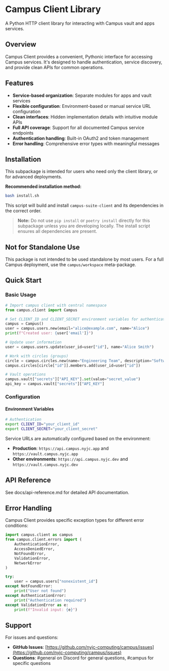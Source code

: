 # Campus Client Library

A Python HTTP client library for interacting with Campus vault and apps services.

## Overview

Campus Client provides a convenient, Pythonic interface for accessing Campus services. It's designed to handle authentication, service discovery, and provide clean APIs for common operations.

## Features

- **Service-based organization**: Separate modules for apps and vault services
- **Flexible configuration**: Environment-based or manual service URL configuration
- **Clean interfaces**: Hidden implementation details with intuitive module APIs
- **Full API coverage**: Support for all documented Campus service endpoints
- **Authentication handling**: Built-in OAuth2 and token management
- **Error handling**: Comprehensive error types with meaningful messages

## Installation

This subpackage is intended for users who need only the client library, or for advanced deployments.

**Recommended installation method:**

```bash
bash install.sh
```

This script will build and install `campus-suite-client` and its dependencies in the correct order.

> **Note:** Do not use `pip install` or `poetry install` directly for this subpackage unless you are developing locally. The install script ensures all dependencies are present.

## Not for Standalone Use

This package is not intended to be used standalone by most users. For a full Campus deployment, use the `campus/workspace` meta-package.

## Quick Start

### Basic Usage

```python
# Import campus client with central namespace
from campus.client import Campus

# Set CLIENT_ID and CLIENT_SECRET environment variables for authentication
campus = Campus()
user = campus.users.new(email="alice@example.com", name="Alice")
print(f"Created user: {user['email']}")

# Update user information
user = campus.users.update(user_id=user["id"], name="Alice Smith")

# Work with circles (groups)
circle = campus.circles.new(name="Engineering Team", description="Software engineering team")
campus.circles[circle["id"]].members.add(user_id=user["id"])

# Vault operations
campus.vault["secrets"]["API_KEY"].set(value="secret_value")
api_key = campus.vault["secrets"]["API_KEY"]
```

### Configuration

#### Environment Variables

```bash
# Authentication
export CLIENT_ID="your_client_id"
export CLIENT_SECRET="your_client_secret"
```

Service URLs are automatically configured based on the environment:
- **Production**: `https://api.campus.nyjc.app` and `https://vault.campus.nyjc.app`
- **Other environments**: `https://api.campus.nyjc.dev` and `https://vault.campus.nyjc.dev`

## API Reference

See docs/api-reference.md for detailed API documentation.

## Error Handling

Campus Client provides specific exception types for different error conditions:

```python
import campus.client as campus
from campus.client.errors import (
    AuthenticationError,
    AccessDeniedError,
    NotFoundError,
    ValidationError,
    NetworkError
)

try:
    user = campus.users["nonexistent_id"]
except NotFoundError:
    print("User not found")
except AuthenticationError:
    print("Authentication required")
except ValidationError as e:
    print(f"Invalid input: {e}")
```

## Support

For issues and questions:

- **GitHub Issues**: [https://github.com/nyjc-computing/campus/issues](https://github.com/nyjc-computing/campus/issues)
- **Questions**: #general on Discord for general questions, #campus for specific questions
